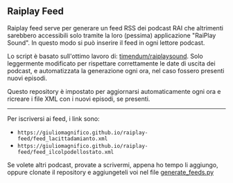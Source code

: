 ## Raiplay Feed

Raiplay feed serve per generare un feed RSS dei podcast RAI che altrimenti sarebbero accessibili solo tramite la loro (pessima) applicazione "RaiPlay Sound". In questo modo si può inserire il feed in ogni lettore podcast.

Lo script è basato sull'ottimo lavoro di: [timendum/raiplaysound](https://github.com/timendum/raiplaysound). Solo leggermente modificato per rispettare correttamente le date di uscita dei podcast, e automatizzata la generazione ogni ora, nel caso fossero presenti nuovi episodi. 

Questo repository è impostato per aggiornarsi automaticamente ogni ora e ricreare i file XML con i nuovi episodi, se presenti. 

***

  Per iscriversi ai feed, i link sono:
  
  - `https://giuliomagnifico.github.io/raiplay-feed/feed_lacittadamianto.xml`
  - `https://giuliomagnifico.github.io/raiplay-feed/feed_ilcolpodellostato.xml`


Se volete altri podcast, provate a scrivermi, appena ho tempo li aggiungo, oppure clonate il repository e aggiungeteli voi nel file [generate_feeds.py](https://github.com/t0m0n/rai_RSS/blob/main/scripts/generate_feeds.py)
<br><br><br>

